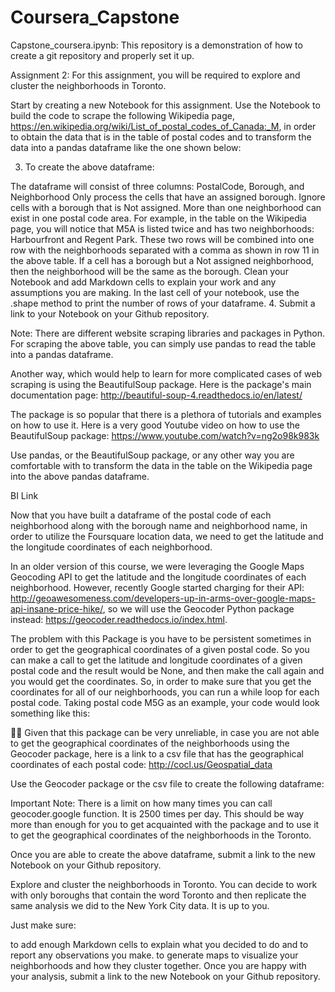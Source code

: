 # Coursera_Capstone
Capstone_coursera.ipynb: This repository is a demonstration of how to create a git repository and properly set it up.  

Assignment 2: 
For this assignment, you will be required to explore and cluster the neighborhoods in Toronto.

Start by creating a new Notebook for this assignment.
Use the Notebook to build the code to scrape the following Wikipedia page, https://en.wikipedia.org/wiki/List_of_postal_codes_of_Canada:_M, in order to obtain the data that is in the table of postal codes and to transform the data into a pandas dataframe like the one shown below:

3. To create the above dataframe:

The dataframe will consist of three columns: PostalCode, Borough, and Neighborhood
Only process the cells that have an assigned borough. Ignore cells with a borough that is Not assigned.
More than one neighborhood can exist in one postal code area. For example, in the table on the Wikipedia page, you will notice that M5A is listed twice and has two neighborhoods: Harbourfront and Regent Park. These two rows will be combined into one row with the neighborhoods separated with a comma as shown in row 11 in the above table.
If a cell has a borough but a Not assigned neighborhood, then the neighborhood will be the same as the borough.
Clean your Notebook and add Markdown cells to explain your work and any assumptions you are making.
In the last cell of your notebook, use the .shape method to print the number of rows of your dataframe.
4. Submit a link to your Notebook on your Github repository. 

Note: There are different website scraping libraries and packages in Python. For scraping the above table, you can simply use pandas to read the table into a pandas dataframe.

Another way, which would help to learn for more complicated cases of web scraping is using the BeautifulSoup package. Here is the package's main documentation page: http://beautiful-soup-4.readthedocs.io/en/latest/

The package is so popular that there is a plethora of tutorials and examples on how to use it. Here is a very good Youtube video on how to use the BeautifulSoup package: https://www.youtube.com/watch?v=ng2o98k983k

Use pandas, or the BeautifulSoup package, or any other way you are comfortable with to transform the data in the table on the Wikipedia page into the above pandas dataframe.

BI Link

Now that you have built a dataframe of the postal code of each neighborhood along with the borough name and neighborhood name, in order to utilize the Foursquare location data, we need to get the latitude and the longitude coordinates of each neighborhood.

In an older version of this course, we were leveraging the Google Maps Geocoding API to get the latitude and the longitude coordinates of each neighborhood. However, recently Google started charging for their API: http://geoawesomeness.com/developers-up-in-arms-over-google-maps-api-insane-price-hike/, so we will use the Geocoder Python package instead: https://geocoder.readthedocs.io/index.html.

The problem with this Package is you have to be persistent sometimes in order to get the geographical coordinates of a given postal code. So you can make a call to get the latitude and longitude coordinates of a given postal code and the result would be None, and then make the call again and you would get the coordinates. So, in order to make sure that you get the coordinates for all of our neighborhoods, you can run a while loop for each postal code. Taking postal code M5G as an example, your code would look something like this:


Given that this package can be very unreliable, in case you are not able to get the geographical coordinates of the neighborhoods using the Geocoder package, here is a link to a csv file that has the geographical coordinates of each postal code: http://cocl.us/Geospatial_data

Use the Geocoder package or the csv file to create the following dataframe:


Important Note: There is a limit on how many times you can call geocoder.google function. It is 2500 times per day. This should be way more than enough for you to get acquainted with the package and to use it to get the geographical coordinates of the neighborhoods in the Toronto.

Once you are able to create the above dataframe, submit a link to the new Notebook on your Github repository. 

Explore and cluster the neighborhoods in Toronto. You can decide to work with only boroughs that contain the word Toronto and then replicate the same analysis we did to the New York City data. It is up to you.

Just make sure:

to add enough Markdown cells to explain what you decided to do and to report any observations you make.
to generate maps to visualize your neighborhoods and how they cluster together.
Once you are happy with your analysis, submit a link to the new Notebook on your Github repository. 
